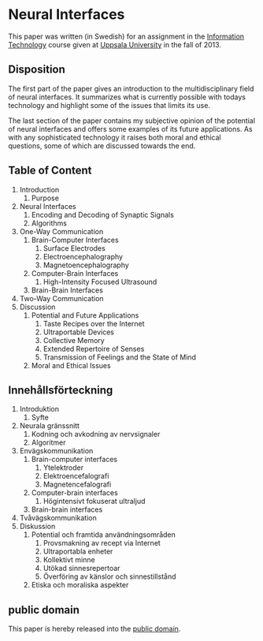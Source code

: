 Neural Interfaces
=================

This paper was written (in Swedish) for an assignment in the [Information Technology] course given at [Uppsala University] in the fall of 2013.

[Information Technology]: https://www.uu.se/en/admissions/master/selma/kursplan/?kKod=1DT051
[Uppsala University]: https://www.uu.se/

Disposition
-----------

The first part of the paper gives an introduction to the multidisciplinary field of neural interfaces. It summarizes what is currently possible with todays technology and highlight some of the issues that limits its use.

The last section of the paper contains my subjective opinion of the potential of neural interfaces and offers some examples of its future applications. As with any sophisticated technology it raises both moral and ethical questions, some of which are discussed towards the end.

Table of Content
----------------

1. Introduction
	1. Purpose
2. Neural Interfaces
	1. Encoding and Decoding of Synaptic Signals
	2. Algorithms
3. One-Way Communication
	1. Brain-Computer Interfaces
		1. Surface Electrodes
		2. Electroencephalography
		3. Magnetoencephalography
	2. Computer-Brain Interfaces
		1. High-Intensity Focused Ultrasound
	3. Brain-Brain Interfaces
4. Two-Way Communication
5. Discussion
	1. Potential and Future Applications
		1. Taste Recipes over the Internet
		2. Ultraportable Devices
		3. Collective Memory
		4. Extended Repertoire of Senses
		5. Transmission of Feelings and the State of Mind
	2. Moral and Ethical Issues

Innehållsförteckning
--------------------

1. Introduktion
	1. Syfte
2. Neurala gränssnitt
	1. Kodning och avkodning av nervsignaler
	2. Algoritmer
3. Envägskommunikation
	1. Brain-computer interfaces
		1. Ytelektroder
		2. Elektroencefalografi
		3. Magnetencefalografi
	2. Computer-brain interfaces
		1. Högintensivt fokuserat ultraljud
	3. Brain-brain interfaces
4. Tvåvägskommunikation
5. Diskussion
	1. Potential och framtida användningsområden
		1. Provsmakning av recept via Internet
		2. Ultraportabla enheter
		3. Kollektivt minne
		4. Utökad sinnesrepertoar
		5. Överföring av känslor och sinnestillstånd
	2. Etiska och moraliska aspekter

public domain
-------------

This paper is hereby released into the [public domain].

[public domain]: https://creativecommons.org/publicdomain/zero/1.0/
